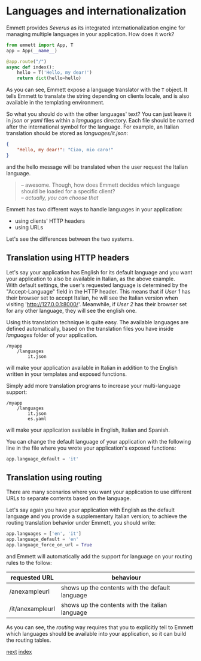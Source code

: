 Languages and internationalization
==================================

Emmett provides *Severus* as its integrated internationalization engine for managing multiple languages in your application. How does it work?

```python
from emmett import App, T
app = App(__name__)

@app.route("/")
async def index():
    hello = T('Hello, my dear!')
    return dict(hello=hello)
```

As you can see, Emmett expose a language translator with the `T` object.
It tells Emmett to translate the string depending on clients locale, and is also available in the templating environment.

So what you should do with the other languages' text? You can just leave it in *json* or *yaml* files within a *languages* directory. Each file should be named after the international symbol for the language. For example, an Italian translation should be stored as *languages/it.json*:

```json
{
    "Hello, my dear!": "Ciao, mio caro!"
}
```

and the hello message will be translated when the user request the Italian language. 

> – awesome. Though, how does Emmett decides which language should be loaded for
a specific client?   
> – *actually, you can choose that*

Emmett has two different ways to handle languages in your application:

* using clients' HTTP headers
* using URLs

Let's see the differences between the two systems.

Translation using HTTP headers
------------------------------

Let's say your application has English for its default language and you want your application to also be available in Italian, as the above example.   
With default settings, the user's requested language is determined  by the "Accept-Language" field in the HTTP header. This means that if *User 1* has their browser set to accept Italian, he will see the Italian version when visiting 'http://127.0.0.1:8000/'. Meanwhile, if *User 2* has their browser set for any other language, they will see the english one.

Using this translation technique is quite easy. The available languages are
defined automatically, based on the translation files you have inside *languages*
folder of your application. 

```
/myapp
    /languages
        it.json
```

will make your application available in Italian in addition to the English written in your templates and exposed functions.

Simply add more translation programs to increase your multi-language support:

```
/myapp
    /languages
        it.json
        es.yaml
```

will make your application available in English, Italian and Spanish.

You can change the default language of your application with the following line in the file where you wrote your application's exposed functions:

```python
app.language_default = 'it'
```

Translation using routing
-------------------------

There are many scenarios where you want your application to use different URLs to separate contents based on the language.

Let's say again you have your application with English as the default language and you provide a supplementary Italian version; to achieve the routing translation behavior under Emmett, you should write:

```python
app.languages = ['en', 'it']
app.language_default = 'en'
app.language_force_on_url = True
```
and Emmett will automatically add the support for language on your routing rules to the follow:

| requested URL | behaviour |
| --- | --- |
| /anexampleurl | shows up the contents with the default language |
| /it/anexampleurl | shows up the contents with the italian language |

As you can see, the *routing* way requires that you to explicitly tell to Emmett which languages should be available into your application, so it can build the routing tables.

[next](orm.md)
[index](README.md)